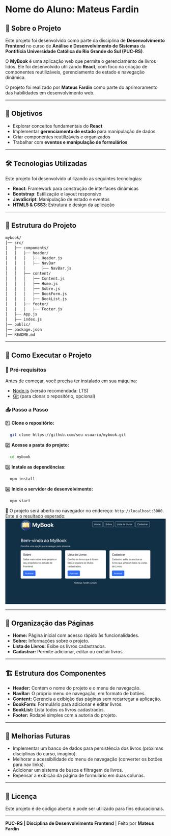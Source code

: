 # Nome do Aluno: Mateus Fardin

## 📖 Sobre o Projeto
Este projeto foi desenvolvido como parte da disciplina de **Desenvolvimento Frontend** no curso de **Análise e Desenvolvimento de Sistemas** da **Pontifícia Universidade Católica do Rio Grande do Sul (PUC-RS)**.

O **MyBook** é uma aplicação web que permite o gerenciamento de livros lidos. Ele foi desenvolvido utilizando **React**, com foco na criação de componentes reutilizáveis, gerenciamento de estado e navegação dinâmica.

O projeto foi realizado por **Mateus Fardin** como parte do aprimoramento das habilidades em desenvolvimento web.

---

## 🎯 Objetivos
- Explorar conceitos fundamentais do **React**
- Implementar **gerenciamento de estado** para manipulação de dados
- Criar componentes reutilizáveis e organizados
- Trabalhar com **eventos e manipulação de formulários**

---

## 🛠️ Tecnologias Utilizadas
Este projeto foi desenvolvido utilizando as seguintes tecnologias:

- **React**: Framework para construção de interfaces dinâmicas
- **Bootstrap**: Estilização e layout responsivo
- **JavaScript**: Manipulação de estado e eventos
- **HTML5 & CSS3**: Estrutura e design da aplicação

---

## 📂 Estrutura do Projeto

```
mybook/
│── src/
│   ├── components/
│   │   ├── header/
│   │   │   ├── Header.js
│   │   │   ├── NavBar
│   │   │       ├── NavBar.js
│   │   ├── content/
│   │   │   ├── Content.js
│   │   │   ├── Home.js
│   │   │   ├── Sobre.js
│   │   │   ├── BookForm.js
│   │   │   ├── BookList.js
│   │   ├── footer/
│   │   │   ├── Footer.js
│   ├── App.js
│   ├── index.js
│── public/
│── package.json
│── README.md
```

---

## 🚀 Como Executar o Projeto

### 🔧 Pré-requisitos
Antes de começar, você precisa ter instalado em sua máquina:
- [Node.js](https://nodejs.org/) (versão recomendada: LTS)
- [Git](https://git-scm.com/) (para clonar o repositório, opcional)

### 📥 Passo a Passo

1️⃣ **Clone o repositório:**
```sh
  git clone https://github.com/seu-usuario/mybook.git
```

2️⃣ **Acesse a pasta do projeto:**
```sh
  cd mybook
```

3️⃣ **Instale as dependências:**
```sh
  npm install
```

4️⃣ **Inicie o servidor de desenvolvimento:**
```sh
  npm start
```

📌 O projeto será aberto no navegador no endereço: `http://localhost:3000`. Este é o resultado esperado:
![Print-screen da tela da aplicação MyBook em um Navegador Chrome.](image.png)

---

## 📌 Organização das Páginas
- **Home:** Página inicial com acesso rápido às funcionalidades.
- **Sobre:** Informações sobre o projeto.
- **Lista de Livros:** Exibe os livros cadastrados.
- **Cadastrar:** Permite adicionar, editar ou excluir livros.

---

## 🏗️ Estrutura dos Componentes
- **Header:** Contém o nome do projeto e o menu de navegação.
- **NavBar:** O próprio menu de navegação, em formato de botões.
- **Content:** Gerencia a exibição das páginas sem recarregar a aplicação.
- **BookForm:** Formulário para adicionar e editar livros.
- **BookList:** Lista todos os livros cadastrados.
- **Footer:** Rodapé simples com a autoria do projeto.

---

## 📌 Melhorias Futuras
- Implementar um banco de dados para persistência dos livros (próximas disciplinas do curso, imagino).
- Melhorar a acessibilidade do menu de navegação (converter os botões para nav links).
- Adicionar um sistema de busca e filtragem de livros.
- Repensar a exibição da página de formulário em duas colunas.

---

## 📜 Licença
Este projeto é de código aberto e pode ser utilizado para fins educacionais.

---

**PUC-RS | Disciplina de Desenvolvimento Frontend** | Feito por **Mateus Fardin**